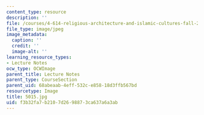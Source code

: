 ```yaml
---
content_type: resource
description: ''
file: /courses/4-614-religious-architecture-and-islamic-cultures-fall-2002/f3b32fa7b2107d2698873ca637a6a3ab_5015.jpg
file_type: image/jpeg
image_metadata:
  caption: ''
  credit: ''
  image-alt: ''
learning_resource_types:
- Lecture Notes
ocw_type: OCWImage
parent_title: Lecture Notes
parent_type: CourseSection
parent_uid: 68abeaab-4eff-532c-e858-18d3ffb567bd
resourcetype: Image
title: 5015.jpg
uid: f3b32fa7-b210-7d26-9887-3ca637a6a3ab
---
```

